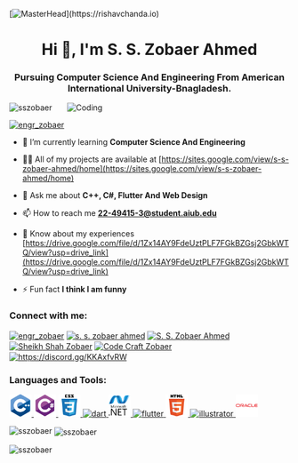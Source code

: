[![MasterHead](https://1.bp.blogspot.com/-7A4WynwLsM...)](https://rishavchanda.io)
<h1 align="center">Hi 👋, I'm S. S. Zobaer Ahmed</h1>
<h3 align="center">Pursuing Computer Science And Engineering From American International University-Bnagladesh.</h3>
<img align="right" alt="Coding"width="400" src="https://media.tenor.com/X8854xxuQ_EAAAAM/destroy-code-mad.gif">

<p align="left"> <img src="https://komarev.com/ghpvc/?username=sszobaer&label=Profile%20views&color=0e75b6&style=flat" alt="sszobaer" /> </p>

<p align="left"> <a href="https://twitter.com/engr_zobaer" target="blank"><img src="https://img.shields.io/twitter/follow/engr_zobaer?logo=twitter&style=for-the-badge" alt="engr_zobaer" /></a> </p>

- 🌱 I’m currently learning **Computer Science And Engineering**

- 👨‍💻 All of my projects are available at [https://sites.google.com/view/s-s-zobaer-ahmed/home](https://sites.google.com/view/s-s-zobaer-ahmed/home)

- 💬 Ask me about **C++, C#, Flutter And Web Design**

- 📫 How to reach me **22-49415-3@student.aiub.edu**

- 📄 Know about my experiences [https://drive.google.com/file/d/1Zx14AY9FdeUztPLF7FGkBZGsj2GbkWTQ/view?usp=drive_link](https://drive.google.com/file/d/1Zx14AY9FdeUztPLF7FGkBZGsj2GbkWTQ/view?usp=drive_link)

- ⚡ Fun fact **I think I am funny**

<h3 align="left">Connect with me:</h3>
<p align="left">
<a href="https://twitter.com/engr_zobaer" target="blank"><img align="center" src="https://raw.githubusercontent.com/rahuldkjain/github-profile-readme-generator/master/src/images/icons/Social/twitter.svg" alt="engr_zobaer" height="30" width="40" /></a>
<a href="https://linkedin.com/in/s-s-zobaer-ahmed-209bab296/" target="blank"><img align="center" src="https://raw.githubusercontent.com/rahuldkjain/github-profile-readme-generator/master/src/images/icons/Social/linked-in-alt.svg" alt="s. s. zobaer ahmed" height="30" width="40" /></a>
<a href="https://fb.com/zobaer.ahmed.121" target="blank"><img align="center" src="https://raw.githubusercontent.com/rahuldkjain/github-profile-readme-generator/master/src/images/icons/Social/facebook.svg" alt="S. S. Zobaer Ahmed" height="30" width="40" /></a>
<a href="https://www.instagram.com/sheikh_shah_zobaer/" target="blank"><img align="center" src="https://raw.githubusercontent.com/rahuldkjain/github-profile-readme-generator/master/src/images/icons/Social/instagram.svg" alt="Sheikh Shah Zobaer" height="30" width="40" /></a>
<a href="https://www.youtube.com/channel/UC53rrK2S6ebLg2ju2WgsVpg" target="blank"><img align="center" src="https://raw.githubusercontent.com/rahuldkjain/github-profile-readme-generator/master/src/images/icons/Social/youtube.svg" alt="Code Craft Zobaer" height="30" width="40" /></a>
<a href="https://discord.gg/https://discord.gg/KKAxfvRW" target="blank"><img align="center" src="https://raw.githubusercontent.com/rahuldkjain/github-profile-readme-generator/master/src/images/icons/Social/discord.svg" alt="https://discord.gg/KKAxfvRW" height="30" width="40" /></a>
</p>

<h3 align="left">Languages and Tools:</h3>
<p align="left"> <a href="https://www.w3schools.com/cpp/" target="_blank" rel="noreferrer"> <img src="https://raw.githubusercontent.com/devicons/devicon/master/icons/cplusplus/cplusplus-original.svg" alt="cplusplus" width="40" height="40"/> </a> <a href="https://www.w3schools.com/cs/" target="_blank" rel="noreferrer"> <img src="https://raw.githubusercontent.com/devicons/devicon/master/icons/csharp/csharp-original.svg" alt="csharp" width="40" height="40"/> </a> <a href="https://www.w3schools.com/css/" target="_blank" rel="noreferrer"> <img src="https://raw.githubusercontent.com/devicons/devicon/master/icons/css3/css3-original-wordmark.svg" alt="css3" width="40" height="40"/> </a> <a href="https://dart.dev" target="_blank" rel="noreferrer"> <img src="https://www.vectorlogo.zone/logos/dartlang/dartlang-icon.svg" alt="dart" width="40" height="40"/> </a> <a href="https://dotnet.microsoft.com/" target="_blank" rel="noreferrer"> <img src="https://raw.githubusercontent.com/devicons/devicon/master/icons/dot-net/dot-net-original-wordmark.svg" alt="dotnet" width="40" height="40"/> </a> <a href="https://flutter.dev" target="_blank" rel="noreferrer"> <img src="https://www.vectorlogo.zone/logos/flutterio/flutterio-icon.svg" alt="flutter" width="40" height="40"/> </a> <a href="https://www.w3.org/html/" target="_blank" rel="noreferrer"> <img src="https://raw.githubusercontent.com/devicons/devicon/master/icons/html5/html5-original-wordmark.svg" alt="html5" width="40" height="40"/> </a> <a href="https://www.adobe.com/in/products/illustrator.html" target="_blank" rel="noreferrer"> <img src="https://www.vectorlogo.zone/logos/adobe_illustrator/adobe_illustrator-icon.svg" alt="illustrator" width="40" height="40"/> </a> <a href="https://www.oracle.com/" target="_blank" rel="noreferrer"> <img src="https://raw.githubusercontent.com/devicons/devicon/master/icons/oracle/oracle-original.svg" alt="oracle" width="40" height="40"/> </a> </p>

<p><img align="left" src="https://github-readme-stats.vercel.app/api/top-langs?username=sszobaer&show_icons=true&locale=en&layout=compact" alt="sszobaer" /></p>

<p>&nbsp;<img align="center" src="https://github-readme-stats.vercel.app/api?username=sszobaer&show_icons=true&locale=en" alt="sszobaer" /></p>

<p><img align="center" src="https://github-readme-streak-stats.herokuapp.com/?user=sszobaer&" alt="sszobaer" /></p>
